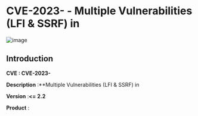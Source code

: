# CVE-2023- - Multiple Vulnerabilities (LFI & SSRF) in 

![image](https://github.com/mohamedabdelhady933/MY-CVEs-Analyzing/assets/73122852/1c3b6350-8c56-491c-8001-390253364b8e)



## Introduction

**CVE : CVE-2023-**

**Description** :**Multiple Vulnerabilities (LFI & SSRF) in 

**Version** :**<= 2.2**

**Product** : 


